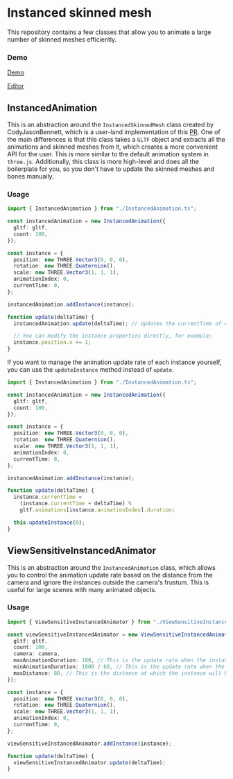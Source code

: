 # Instanced skinned mesh
This repository contains a few classes that allow you to animate a large number of skinned meshes efficiently.

### Demo
[Demo](https://instanced-animation.vercel.app/)

[Editor](https://codesandbox.io/p/github/luis-herasme/instanced-skinned-mesh/main?file=%2Fsrc%2Finstanced-animation%2Fview-sensitive-instanced-animator.ts%3A51%2C47&layout=%257B%2522sidebarPanel%2522%253A%2522EXPLORER%2522%252C%2522rootPanelGroup%2522%253A%257B%2522direction%2522%253A%2522horizontal%2522%252C%2522contentType%2522%253A%2522UNKNOWN%2522%252C%2522type%2522%253A%2522PANEL_GROUP%2522%252C%2522id%2522%253A%2522ROOT_LAYOUT%2522%252C%2522panels%2522%253A%255B%257B%2522type%2522%253A%2522PANEL_GROUP%2522%252C%2522contentType%2522%253A%2522UNKNOWN%2522%252C%2522direction%2522%253A%2522vertical%2522%252C%2522id%2522%253A%2522clq2zarx10006356ocduye8ea%2522%252C%2522sizes%2522%253A%255B63.656387835763596%252C36.343612164236404%255D%252C%2522panels%2522%253A%255B%257B%2522type%2522%253A%2522PANEL_GROUP%2522%252C%2522contentType%2522%253A%2522EDITOR%2522%252C%2522direction%2522%253A%2522horizontal%2522%252C%2522id%2522%253A%2522EDITOR%2522%252C%2522panels%2522%253A%255B%257B%2522type%2522%253A%2522PANEL%2522%252C%2522contentType%2522%253A%2522EDITOR%2522%252C%2522id%2522%253A%2522clq2zarx10002356ofhj9yg9j%2522%257D%255D%257D%252C%257B%2522type%2522%253A%2522PANEL_GROUP%2522%252C%2522contentType%2522%253A%2522SHELLS%2522%252C%2522direction%2522%253A%2522horizontal%2522%252C%2522id%2522%253A%2522SHELLS%2522%252C%2522panels%2522%253A%255B%257B%2522type%2522%253A%2522PANEL%2522%252C%2522contentType%2522%253A%2522SHELLS%2522%252C%2522id%2522%253A%2522clq2zarx10004356ompy0ygrz%2522%257D%255D%252C%2522sizes%2522%253A%255B100%255D%257D%255D%257D%252C%257B%2522type%2522%253A%2522PANEL_GROUP%2522%252C%2522contentType%2522%253A%2522DEVTOOLS%2522%252C%2522direction%2522%253A%2522vertical%2522%252C%2522id%2522%253A%2522DEVTOOLS%2522%252C%2522panels%2522%253A%255B%257B%2522type%2522%253A%2522PANEL%2522%252C%2522contentType%2522%253A%2522DEVTOOLS%2522%252C%2522id%2522%253A%2522clq2zarx10005356o75wwvy81%2522%257D%255D%252C%2522sizes%2522%253A%255B100%255D%257D%255D%252C%2522sizes%2522%253A%255B40%252C60%255D%257D%252C%2522tabbedPanels%2522%253A%257B%2522clq2zarx10002356ofhj9yg9j%2522%253A%257B%2522id%2522%253A%2522clq2zarx10002356ofhj9yg9j%2522%252C%2522tabs%2522%253A%255B%257B%2522id%2522%253A%2522clq303lpx0002356o60fhlog3%2522%252C%2522mode%2522%253A%2522permanent%2522%252C%2522type%2522%253A%2522FILE%2522%252C%2522initialSelections%2522%253A%255B%257B%2522startLineNumber%2522%253A51%252C%2522startColumn%2522%253A47%252C%2522endLineNumber%2522%253A51%252C%2522endColumn%2522%253A47%257D%255D%252C%2522filepath%2522%253A%2522%252Fsrc%252Finstanced-animation%252Fview-sensitive-instanced-animator.ts%2522%252C%2522state%2522%253A%2522IDLE%2522%257D%255D%252C%2522activeTabId%2522%253A%2522clq303lpx0002356o60fhlog3%2522%257D%252C%2522clq2zarx10005356o75wwvy81%2522%253A%257B%2522id%2522%253A%2522clq2zarx10005356o75wwvy81%2522%252C%2522activeTabId%2522%253A%2522clq2zg9el0109356o8xgg79lc%2522%252C%2522tabs%2522%253A%255B%257B%2522type%2522%253A%2522TASK_PORT%2522%252C%2522taskId%2522%253A%2522dev%2522%252C%2522port%2522%253A5173%252C%2522id%2522%253A%2522clq2zg9el0109356o8xgg79lc%2522%252C%2522mode%2522%253A%2522permanent%2522%252C%2522path%2522%253A%2522%252F%2522%257D%255D%257D%252C%2522clq2zarx10004356ompy0ygrz%2522%253A%257B%2522id%2522%253A%2522clq2zarx10004356ompy0ygrz%2522%252C%2522activeTabId%2522%253A%2522clq2zatna007j356ow26rkr1g%2522%252C%2522tabs%2522%253A%255B%257B%2522id%2522%253A%2522clq2zarx10003356o2f4ii0ct%2522%252C%2522mode%2522%253A%2522permanent%2522%252C%2522type%2522%253A%2522TERMINAL%2522%252C%2522shellId%2522%253A%2522clq2zats0000negdobz4s7bxq%2522%257D%252C%257B%2522type%2522%253A%2522TASK_LOG%2522%252C%2522taskId%2522%253A%2522dev%2522%252C%2522id%2522%253A%2522clq2zatna007j356ow26rkr1g%2522%252C%2522mode%2522%253A%2522permanent%2522%257D%252C%257B%2522type%2522%253A%2522TASK_LOG%2522%252C%2522taskId%2522%253A%2522CSB_RUN_OUTSIDE_CONTAINER%253D1%2520devcontainer%2520templates%2520apply%2520--template-id%2520%255C%2522ghcr.io%252Fdevcontainers%252Ftemplates%252Ftypescript-node%255C%2522%2520--template-args%2520%27%257B%257D%27%2520--features%2520%27%255B%255D%27%2522%252C%2522id%2522%253A%2522clq2zcwqo00dc356o7u73gzby%2522%252C%2522mode%2522%253A%2522permanent%2522%257D%255D%257D%257D%252C%2522showDevtools%2522%253Atrue%252C%2522showShells%2522%253Atrue%252C%2522showSidebar%2522%253Atrue%252C%2522sidebarPanelSize%2522%253A15%257D)

## InstancedAnimation

This is an abstraction around the `InstancedSkinnedMesh` class created by CodyJasonBennett, which is a user-land implementation of this [PR](https://github.com/mrdoob/three.js/pull/22667).
One of the main differences is that this class takes a `GLTF` object and extracts all the animations and skinned meshes from it, which creates a more convenient API for the user. This is more similar to the default animation system in `three.js`. Additionally, this class is more high-level and does all the boilerplate for you, so you don't have to update the skinned meshes and bones manually.

### Usage

```ts
import { InstancedAnimation } from "./InstancedAnimation.ts";

const instancedAnimation = new InstancedAnimation({
  gltf: gltf,
  count: 100,
});

const instance = {
  position: new THREE.Vector3(0, 0, 0),
  rotation: new THREE.Quaternion(),
  scale: new THREE.Vector3(1, 1, 1),
  animationIndex: 0,
  currentTime: 0,
};

instancedAnimation.addInstance(instance);

function update(deltaTime) {
  instancedAnimation.update(deltaTime); // Updates the currentTime of each instance

  // You can modify the instance properties directly, for example:
  instance.position.x += 1;
}
```

If you want to manage the animation update rate of each instance yourself, you can use the `updateInstance` method instead of `update`.

```ts
import { InstancedAnimation } from "./InstancedAnimation.ts";

const instancedAnimation = new InstancedAnimation({
  gltf: gltf,
  count: 100,
});

const instance = {
  position: new THREE.Vector3(0, 0, 0),
  rotation: new THREE.Quaternion(),
  scale: new THREE.Vector3(1, 1, 1),
  animationIndex: 0,
  currentTime: 0,
};

instancedAnimation.addInstance(instance);

function update(deltaTime) {
  instance.currentTime =
    (instance.currentTime + deltaTime) %
    gltf.animations[instance.animationIndex].duration;

  this.updateInstance(0);
}
```

## ViewSensitiveInstancedAnimator

This is an abstraction around the `InstancedAnimation` class, which allows you to control the animation update rate based on the distance from the camera and ignore the instances outside the camera's frustum. This is useful for large scenes with many animated objects.

### Usage

```ts
import { ViewSensitiveInstancedAnimator } from "./ViewSensitiveInstancedAnimator.ts";

const viewSensitiveInstancedAnimator = new ViewSensitiveInstancedAnimator({
  gltf: gltf,
  count: 100,
  camera: camera,
  maxAnimationDuration: 100, // This is the update rate when the instance is at `maxDistance`
  minAnimationDuration: 1000 / 60, // This is the update rate when the instance in front of the camera
  maxDistance: 80, // This is the distance at which the instance will be updated at `maxAnimationDuration`
});

const instance = {
  position: new THREE.Vector3(0, 0, 0),
  rotation: new THREE.Quaternion(),
  scale: new THREE.Vector3(1, 1, 1),
  animationIndex: 0,
  currentTime: 0,
};

viewSensitiveInstancedAnimator.addInstance(instance);

function update(deltaTime) {
  viewSensitiveInstancedAnimator.update(deltaTime);
}
```
